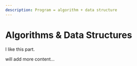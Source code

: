 ```yaml
---
description: Program = algorithm + data structure
---
```


# Algorithms & Data Structures

I like this part.

will add more content...


